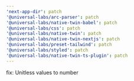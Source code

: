 ```yaml
---
'next-app-dir': patch
'@universal-labs/arc-parser': patch
'@universal-labs/native-twin-babel': patch
'@universal-labs/css': patch
'@universal-labs/native-twin': patch
'@universal-labs/native-twin-nextjs': patch
'@universal-labs/preset-tailwind': patch
'@universal-labs/styled': patch
'@universal-labs/native-twin-ts-plugin': patch
---
```


fix: Unitless values to number
